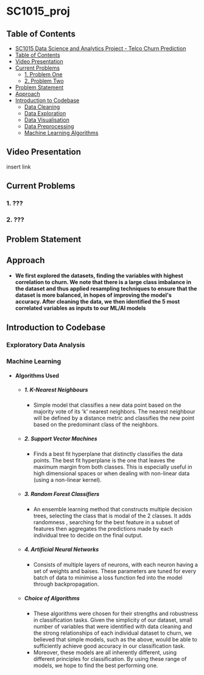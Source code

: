 # SC1015_proj

## Table of Contents
- [SC1015 Data Science and Analytics Project - Telco Churn Prediction](#sc1015-data-science-and-analytics-project---telco-churn-prediction)
- [Table of Contents](#table-of-contents)
- [Video Presentation](#video-presentation)
- [Current Problems](#current-problems)
  - [1. Problem One](#1-problem-one)
  - [2. Problem Two](#2-problem-two)
- [Problem Statement](#problem-statement)
- [Approach](#approach)
- [Introduction to Codebase](#introduction-to-codebase)
  - [Data Cleaning](#data-cleaning)
  - [Data Exploration](#data-exploration)
  - [Data Visualisation](#data-visualisation)
  - [Data Preprocessing](#data-preprocessing)
  - [Machine Learning Algorithms](#machine-learning-algorithms)


## Video Presentation 
insert link

## Current Problems 
### 1. ??? 

### 2. ??? 


## Problem Statement 

## Approach 
- #### We first explored the datasets, finding the variables with highest correlation to churn. We note that there is a large class imbalance in the dataset and thus applied resampling techniques to ensure that the dataset is more balanced, in hopes of improving the model's accuracy. After cleaning the data, we then identified the 5 most correlated variables as inputs to our ML/AI models
## Introduction to Codebase 
### Exploratory Data Analysis 
### Machine Learning 
- #### Algorithms Used
  - ##### 1. K-Nearest Neighbours
    - Simple model that classifies a new data point based on the majority vote of its 'k' nearest neighbors. The nearest neighbour will be defined by a distance metric and classifies the new point based on the predominant class of the neighbors. 
  - ##### 2. Support Vector Machines
    - Finds a best fit hyperplane that distinctly classifies the data points. The best fit hyperplane is the one that leaves the maximum margin from both classes. This is especially useful in high dimensional spaces or when dealing with non-linear data (using a non-linear kernel).
  - ##### 3. Random Forest Classifiers
    - An ensemble learning method that constructs multiple decision trees, selecting the class that is modal of the 2 classes. It adds randomness , searching for the best feature in a subset of features then aggregates the predictions made by each individual tree to decide on the final output. 
  - ##### 4. Artificial Neural Networks
    - Consists of multiple layers of neurons, with each neuron having a set of weights and baises. These parameters are tuned for every batch of data to minimise a loss function fed into the model through backpropagation. 
  - ##### Choice of Algorithms
    - These algorithms were chosen for their strengths and robustness in classification tasks. Given the simplicity of our dataset, small number of variables that were identified with data cleaning and the strong relationships of each individual dataset to churn, we believed that simple models, such as the above, would be able to sufficiently achieve good accuracy in our classification task.
    - Moreover, these models are all inherently different, using different principles for classification. By using these range of models, we hope to find the best performing one. 
